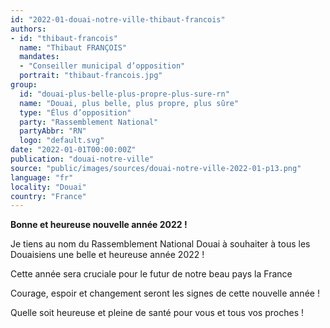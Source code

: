 ```yaml
---
id: "2022-01-douai-notre-ville-thibaut-francois"
authors:
- id: "thibaut-francois"
  name: "Thibaut FRANÇOIS"
  mandates: 
  - "Conseiller municipal d’opposition"
  portrait: "thibaut-francois.jpg"
group:
  id: "douai-plus-belle-plus-propre-plus-sure-rn"
  name: "Douai, plus belle, plus propre, plus sûre"
  type: "Élus d’opposition"
  party: "Rassemblement National"
  partyAbbr: "RN"
  logo: "default.svg"
date: "2022-01-01T00:00:00Z"
publication: "douai-notre-ville"
source: "public/images/sources/douai-notre-ville-2022-01-p13.png"
language: "fr"
locality: "Douai"
country: "France"
---
```


**Bonne et heureuse nouvelle année 2022 !**

Je tiens au nom du Rassemblement National Douai à souhaiter à tous les Douaisiens une belle et heureuse année 2022 !

Cette année sera cruciale pour le futur de notre beau pays la France

Courage, espoir et changement seront les signes de cette nouvelle année !

Quelle soit heureuse et pleine de santé pour vous et tous vos proches !
